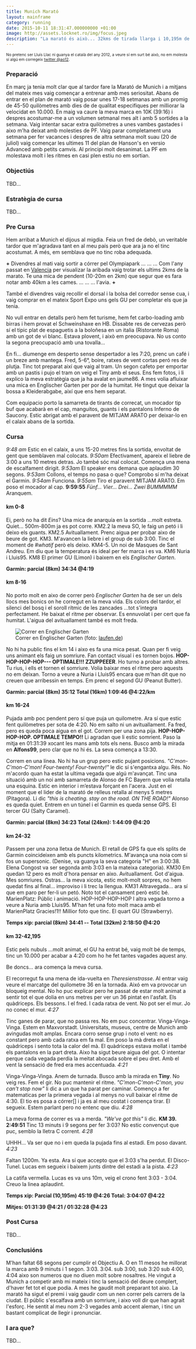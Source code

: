 ```yaml
---
title: Munich Marató
layout: mainframe
category: running
date: 2015-10-11 18:31:47.000000000 +01:00
image: http://assets.locknet.ro/img/focus.jpeg
description: "La marató és això... 32kms de tirada llarga i 10,195m de cursa. He fet molt bé els primers 32kms però no he pugut mantenir el ritme fins al final perque m'he deixat las anteojeras en Barcelona. Despres de 32kms de manual he perdut 6-7 seg/km en els ultims 10. 3:04:07 el temps final de la meva segona marató, medalla d'argent però amb sabor de victoria."
---
```


<span style="font-size:75%">No pretenc ser Lluís Llac ni guanya el català del any 2012, a veure sí em surt bé això, no em molesta sí algú em corregeix [twitter @ao12](https://twitter.com/ao12).</span>

### Preparació

En març ja tenia molt clar que al tardor fare la Marató de Munich i a mitjans del mateix mes vaig començar a entrenar amb mes seriositat.
Abans de entrar en el plan de marató vaig posar unes 17-18 setmanas amb un promig de 45-50 quilòmetres amb dies de de qualitat especifiques per milliorar la velocidat en 10.000.
En maig va caure la meva marca en 10K (39:16) i despres acostumar-me a un volumen setmanal mes alt i amb 5 sortides a la setmana.
Vaig intentar sacar extra quilòmetres a unes vambes gastades i aixo m'ha deixat amb molesties de PF.
Vaig parar completament una setmana per fer vacances i despres de altra setmana molt suau (20 de juliol) vaig començar les ultimes 11 del plan de Hanson's en versio Advanced amb petits camvis. Al principi molt desanimat. La PF em molestava molt i les ritmes en casi plen estiu no em sortian.

### Objectiús

TBD...

### Estratègia de cursa

TBD...

### Pre Cursa

Hem arribat a Munich el dijous al migdia. Feia un fred de debò, un veritable tardor que m'agradava tant en al meu país però que ara ja no el tinc acostumat. A més, em semblava que no tinc roba adequada.

**+** Divendres al mati vaig sortir a córrer pel Olympiapark ... ... ... Com l'any passat en [Valencia](/2015-11-16.html) per visualizar la aribada vaig trotar els ultims 2kms de la marato. Te una mica de pendent (10-20m en 2km) que segur que es fara notar amb 40km a les cames. ... ... ... l'avia.
**+**

També el divendres vaig recollir el dorsal i la bolsa del corredor sense cua, i vaig comprar en el mateix Sport Expo uns gels GU per completar els que ja tenia.

No vull entrar en detalls però hem fet turisme, hem fet carbo-loading amb birras i hem provat el Schweinshaxe en HB. Dissabte res de cervezas però sí el típic plat de espaguetis a la boloñesa en un italia (Ristorante Roma) amb un got de vi blanc. Estava plovent, i això em preocupava. No us conto la segona preocupació amb una tovalla...

En fi... diumenge em desperto sense despertador a les 7:20, prenc un café i un breze amb mantega. Fred, 5-6°, boire, ratxes de vent cortas peró res de plutja. Tinc tot preparat així que vaig al tram. Un segon cafeto per emportar amb un pastis i pujo el tram on veig el Tiny amb el seus. Ens fem fotos, i li explico la meva estratègia que ja ha avalat en jaume86. A mes volia afluixar una mica en Englischer Garten per por de la humitat. He tingut que deixar la bossa a Kleiderabgabe, així que ens hem separat.

Com equipacio porto la samarreta de tirants de correcat, un mocador tip buf que acabarà en el cap, manguitos, guants i els pantalons Inferno de Saucony. Estic abrigat amb el paravent de MITJAM ARATO per deixar-lo en el calaix abans de la sortida.

### Cursa

*9:48 am* Estic en el calaix, a uns 15-20 metres fins la sortida, envoltat de gent que semblaven mal colocats. *9:50am* Efectivament, apareix el liebre de 3:00 a uns 10 metres detras. Jo també sóc mal colocat. Comença una mena de escalfament dirigit. *9:53am* El speaker ens demana que aplaudim 30 segons. *9:53am* Collons, el temps no pasa o que? Comprobo sí m'ha deixat el Garmin. *9:54am* Funciona. *9:55am* Tiro el paravent MITJAM ARATO. Em poso el mocador al cap. **9:59:55** *Fünf... Vier... Drei... Zwei BUMMMMM* Aranquem.

#### km 0-8
Ei, però no ha dit *Eins*? Una mica de anarquía en la sortida ...molt estreta. Quiet... 500m-800m ja es pot corre. KM2.2 la meva SO, le faig un petó i li deixo els guants. KM2.5 Avituallament. Prenc aigua per probar aixo de beure de got. KM3. M'avancen la liebre i el group de sub 3:00. Tinc el moment de *#whatif* però els deixo. KM4-5. Un noi de Masques de Sant Andreu. Em diu que la temperatura és ideal per fer marca i es va. KM6 Nuria i Lluis95. KM8 El primer GU (Limon) i baixem en els *Englischer Garten*.

**Garmin: parcial (8km) 34:34 @4:19**

#### km 8-16
No porto molt en aixo de correr però *Englischer Garten* ha de ser un dels llocs mes bonics on he corregut en la meva vida. Els colors del tardor, el silenci del bosq i el soroll rítmic de les zancades ...tot s'integra perfectament. He baixat el ritme per observar. Es ennuvolat i per cert que fa humitat. L'aigua del avituallament també es molt freda.

<figure style="margin:0px auto; display: block; width:90%;">
  <img src="https://www.laufen.de/uploads/media/870x0/00/31900-nw_151011_1044-24.jpg?v=1" alt="Correr en Englischer Garten" title="Correr en Englischer Garten"/>
  <figcaption>Correr en Englischer Garten (foto: <a href="https://www.laufen.de/muenchen-marathon-2015" target="_blank">laufen.de</a>)</figcaption>
</figure>

No hi ha public fins el km 14 i aixo es fa una mica pesat. Quan per fi veig uns animant els faig un somriure. Fan contact visual i es tornen bojos. **HOP-HOP-HOP-HOP--- OPTIMALE!!! ZZUPPEEER**. Ho turno a probar amb altres. Tu rius, i ells et tornen el somriure. Volia baixar mes el ritme pero aquests no em deixan. Torno a veure a Nuria i Lluis95 encara que m'han dit que no creuen que arribessin en temps. Em prenc el segond GU (Peanut Butter).

**Garmin: parcial (8km) 35:12 Total (16km) 1:09:46 @4:22/km**

#### km 16-24
Pujada amb poc pendent pero sí que puja un quilometre. Ara sí que estic fent quilòmetres per sota de 4:20. No em salto ni un avituallament. Fa fred, pero es queda poca aigua en el got. Correm per una zona pija. **HOP-HOP-HOP-HOP. OPTIMALE TEMPO!!** Li agradan que li estic somrient. Paso la mitja en 01:31:39 xocant les mans amb tots els nens. Busco amb la mirada en **Alfons99**, pero clar que no hi és. La seva comença a 13:30.

Correm en una línea. No hi ha un grup pero estic pujant posicions. *"C'mon-C'mon-C'mon! Four-twenty! Four-twenty!"* le dic sí s'engantxa algu. Rés. No m'acordo quan ha estat la ultima vegada que algú m'avançat. Tinc una situació amb un noi amb samarreta de Alonso de FC Bayern que volia retalla una esquina. Estic en interior i m’estava forçant en l'acera. Just en el moment que el lider de la marató de relleus retalla al menys 5 metres (Pitagora). Li dic *"this is cheating. stay on the road. ON THE ROAD!"* Alonso es queda quiet. Entrem en un túnel i el Garmin es queda sense GPS. El tercer GU (Salty Caramel).

**Garmin: parcial (8km) 34:23 Total (24km): 1:44:09 @4:20**

#### km 24-32
Passem per una zona lletxa de Munich. El retall de GPS fa que els splits de Garmin coincideixen amb els puncts kilometrics. M'avança una noia com sí fos un supersonic. (Denise, va guanya la seva categoria "H" en 3:00:38. Elena Congost va ser segonda amb 3:03 en la mateixa categoria). KM30 Em quedan 12 pero es molt d'hora pensar en aixo. Avituallament. Got d'aigua. Mes somriures. Ostras... la meva xicota, estic molt-molt sorpres, no hem quedat fins al final... improviso i li trec la llengua. KM31 Altravegada... ara sí que em paro per fer-li un petó. Noto tot el cansament però estic bé. MarienPlatz: Públic i animació. HOP-HOP-HOP-HOP I altra vegada torno a veure a Nuria amb Lluis95. M'han fet una foto molt maca amb el MarienPlatz Gracies!1!! Millior foto que tinc. El quart GU (Strawberry).

**Temps xip: parcial (8km) 34:41 -- Total (32km) 2:18:50 @4:20**

#### km 32-42,195
Estic pels nubuls ...molt animat, el GU ha entrat bé, vaig molt bé de temps, tinc un 10.000 per acabar a 4:20 com ho he fet tantes vagades aquest any.

Be doncs... ara comença la meva cursa.

El recorregut fa una mena de ida-vuelta en *Theresienstrasse*. Al entrar vaig veure el marcatge del quilometre 36 en la tornada. Aixó em va provocar un bloqueig mental. No ho puc explicar pero he passat de estar molt animat a sentir tot el que dolia en uns metres per ver un 36 pintat en l'asfalt. Els quàdriceps. Els bessons. I el fred. I cada ratxa de vent. No pot ser el mur. Jo no conec el mur. *4:27*

Tinc ganes de parar, que no passa res. No em puc concentrar. Vinga-Vinga-Vinga. Estem en Maxvorstadt. Universitats, museus, centre de Munich amb avingudas molt amplas. Encara corro sense grup i noto el vent: no es constant pero amb cada ratxa em fa mal. Em poso la mà dreta en el quàdriceps i sento tota la calor del mà. El quàdriceps estava mollat i també els pantalons en la part dreta. Aixo ha sigut beure aigua del got. O intentar perque cada vegada perdia la meitat abocada sobre el peu dret. Amb el vent la sensació de fred era mes accentuada. *4:21*

Vinga-Vinga-Vinga. Anem de turnada. Busco amb la mirada en **Tiny**. No veig res. Fem el gir. No puc mantenir el ritme. *"C'mon-C'mon-C'mon, you can't stop now"* li dic a un que ha parat per caminar. Començo a fer matematicas per la primera vegada i al menys no vull baixar el ritme de 4:30. El tio es posa a córrer[] i ja es al meu costat i comença tirar. El segueix. Estem parlant pero no entenc que diu. *4:28*

La meva forma de correr es va a merda. *"We've got this"* li dic. **KM 39. 2:49:51** Tinc 13 minuts i 9 segons per fer 3:03? No estic convençut que puc, semblo la lletra C corrent. *4:28*

UHHH... Va ser que no i em queda la pujada fins al estadi. Em poso davant. *4:23*

Faltan 1200m. Ya esta. Ara sí que accepto que el 3:03 s'ha perdut. El Disco-Tunel. Lucas em segueix i baixem junts dintre del estadi a la pista. *4:23*

La catifa vermella. Lucas es va uns 10m, veig el crono fent 3:03 - 3:04. Creuo la linea aplaudint.

**Temps xip: Parcial (10,195m) 45:19 @4:26 Total: 3:04:07 @4:22**

**Mitjes: 01:31:39 @4:21 / 01:32:28 @4:23**

### Post Cursa

TBD...

### Conclusións

M'han faltat 68 segons per cumplir el Objectiu A. O en 11 mesos he millorat la marca amb 9 minuts i 1 segon. 3:03. 3:04. sub 3:00, sub 3:20 sub 4:00, 4:04 aixo son numeros que no diuen molt sobre nosaltres. He vingut a Munich a competir amb mi mateix i tinc la sensació del deure complert, d'haver fet tot el que podia. A mes he gaudit molt preparant tot aixo. La marató ha sigut el premi i vaig gaudir com un nen correr pels carrers de la ciudat. El públic s'escalfava amb un somriure, i aixo voll dir que han agrait l'esforç. He sentit al meu nom 2-3 vegades amb accent aleman, i tinc un bastant complicat de llegir i pronunciar.

### I ara que?

TBD...

